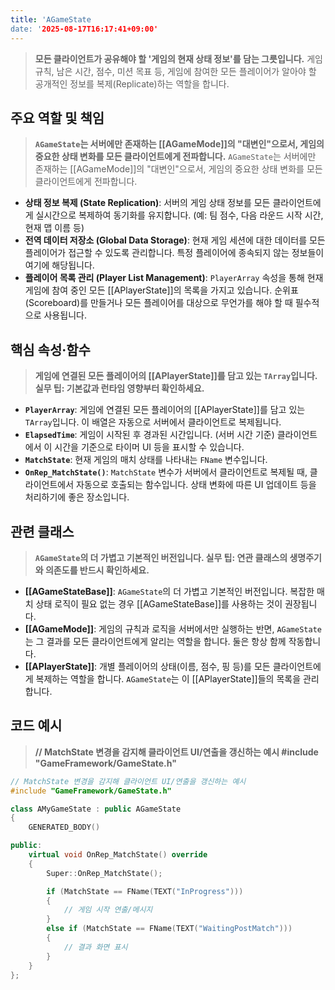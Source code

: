 ```yaml
---
title: 'AGameState
date: '2025-08-17T16:17:41+09:00'
---
```




> **모든 클라이언트가 공유해야 할 '게임의 현재 상태 정보'를 담는 그릇입니다.** 게임 규칙, 남은 시간, 점수, 미션 목표 등, 게임에 참여한 모든 플레이어가 알아야 할 공개적인 정보를 복제(Replicate)하는 역할을 합니다.

## 주요 역할 및 책임
> **`AGameState`는 서버에만 존재하는 [[AGameMode]]의 "대변인"으로서, 게임의 중요한 상태 변화를 모든 클라이언트에게 전파합니다.**
`AGameState`는 서버에만 존재하는 [[AGameMode]]의 "대변인"으로서, 게임의 중요한 상태 변화를 모든 클라이언트에게 전파합니다.
* **상태 정보 복제 (State Replication)**:
	서버의 게임 상태 정보를 모든 클라이언트에게 실시간으로 복제하여 동기화를 유지합니다. (예: 팀 점수, 다음 라운드 시작 시간, 현재 맵 이름 등)
* **전역 데이터 저장소 (Global Data Storage)**:
	현재 게임 세션에 대한 데이터를 모든 플레이어가 접근할 수 있도록 관리합니다. 특정 플레이어에 종속되지 않는 정보들이 여기에 해당됩니다.
* **플레이어 목록 관리 (Player List Management)**:
	`PlayerArray` 속성을 통해 현재 게임에 참여 중인 모든 [[APlayerState]]의 목록을 가지고 있습니다. 순위표(Scoreboard)를 만들거나 모든 플레이어를 대상으로 무언가를 해야 할 때 필수적으로 사용됩니다.

## 핵심 속성·함수
> **게임에 연결된 모든 플레이어의 [[APlayerState]]를 담고 있는 `TArray`입니다. 실무 팁: 기본값과 런타임 영향부터 확인하세요.**
* **`PlayerArray`**:
	게임에 연결된 모든 플레이어의 [[APlayerState]]를 담고 있는 `TArray`입니다. 이 배열은 자동으로 서버에서 클라이언트로 복제됩니다.
* **`ElapsedTime`**:
	게임이 시작된 후 경과된 시간입니다. (서버 시간 기준) 클라이언트에서 이 시간을 기준으로 타이머 UI 등을 표시할 수 있습니다.
* **`MatchState`**:
	현재 게임의 매치 상태를 나타내는 `FName` 변수입니다.
* **`OnRep_MatchState()`**:
	`MatchState` 변수가 서버에서 클라이언트로 복제될 때, 클라이언트에서 자동으로 호출되는 함수입니다. 상태 변화에 따른 UI 업데이트 등을 처리하기에 좋은 장소입니다.

## 관련 클래스
> **`AGameState`의 더 가볍고 기본적인 버전입니다. 실무 팁: 연관 클래스의 생명주기와 의존도를 반드시 확인하세요.**
* **[[AGameStateBase]]**:
	`AGameState`의 더 가볍고 기본적인 버전입니다. 복잡한 매치 상태 로직이 필요 없는 경우 [[AGameStateBase]]를 사용하는 것이 권장됩니다.
* **[[AGameMode]]**:
	게임의 규칙과 로직을 서버에서만 실행하는 반면, `AGameState`는 그 결과를 모든 클라이언트에게 알리는 역할을 합니다. 둘은 항상 함께 작동합니다.
* **[[APlayerState]]**:
	개별 플레이어의 상태(이름, 점수, 핑 등)를 모든 클라이언트에게 복제하는 역할을 합니다. `AGameState`는 이 [[APlayerState]]들의 목록을 관리합니다.

## 코드 예시
> **// MatchState 변경을 감지해 클라이언트 UI/연출을 갱신하는 예시 #include "GameFramework/GameState.h"**
```cpp
// MatchState 변경을 감지해 클라이언트 UI/연출을 갱신하는 예시
#include "GameFramework/GameState.h"

class AMyGameState : public AGameState
{
    GENERATED_BODY()

public:
    virtual void OnRep_MatchState() override
    {
        Super::OnRep_MatchState();

        if (MatchState == FName(TEXT("InProgress")))
        {
            // 게임 시작 연출/메시지
        }
        else if (MatchState == FName(TEXT("WaitingPostMatch")))
        {
            // 결과 화면 표시
        }
    }
};
```